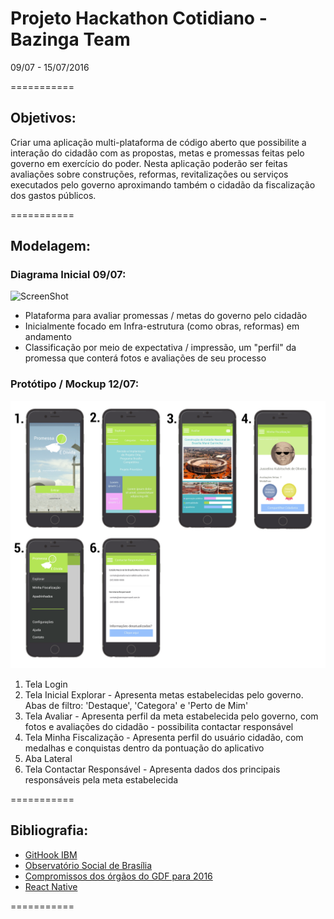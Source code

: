 # Projeto Hackathon Cotidiano - Bazinga Team

09/07 - 15/07/2016

===========
## Objetivos:

Criar uma aplicação multi-plataforma de código aberto que possibilite a interação do cidadão com as propostas, metas e promessas feitas pelo governo em exercício do poder. Nesta aplicação poderão ser feitas avaliações sobre construções, reformas, revitalizações ou serviços
executados pelo governo aproximando também o cidadão da fiscalização dos gastos públicos.

===========
## Modelagem:

### Diagrama Inicial 09/07:

![ScreenShot](assets/01-Diagrama1.png)

- Plataforma para avaliar promessas / metas do governo pelo cidadão
- Inicialmente focado em Infra-estrutura (como obras, reformas) em andamento
- Classificação por meio de expectativa / impressão, um "perfil" da promessa que conterá fotos e avaliações de seu processo

### Protótipo / Mockup 12/07:

![ScreenShot](assets/telas-prototipo.png)

1. Tela Login
2. Tela Inicial Explorar - Apresenta metas estabelecidas pelo governo. Abas de filtro: 'Destaque', 'Categora' e 'Perto de Mim'
3. Tela Avaliar - Apresenta perfil da meta estabelecida pelo governo, com fotos e avaliações do cidadão - possibilita contactar responsável
4. Tela Minha Fiscalização - Apresenta perfil do usuário cidadão, com medalhas e conquistas dentro da pontuação do aplicativo
5. Aba Lateral
6. Tela Contactar Responsável - Apresenta dados dos principais responsáveis pela meta estabelecida

===========

## Bibliografia:

- [GitHook IBM](https://hub.jazz.net/gitHook/)
- [Observatório Social de Brasília](http://brasilia.osbrasil.org.br/)
- [Compromissos dos órgãos do GDF para 2016](http://brasilia.osbrasil.org.br/blog/2016/04/02/veja-os-compromissos-dos-orgaos-do-gdf-para-2016/)
- [React Native](https://facebook.github.io/react-native/docs)

===========

